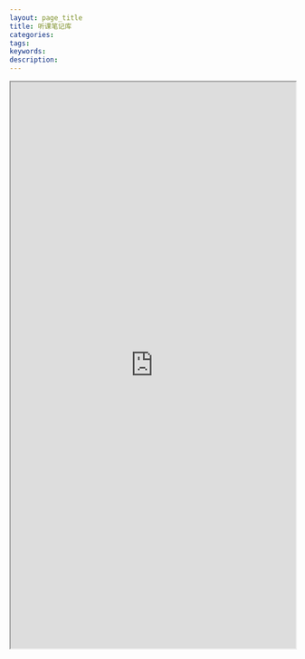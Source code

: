 ```yaml
---
layout: page_title
title: 听课笔记库
categories:
tags:
keywords:
description:
---
```




<iframe src="http://www.guofei.site/course/#/_main" width="100%" height="1000em" marginwidth="10%"></iframe>

